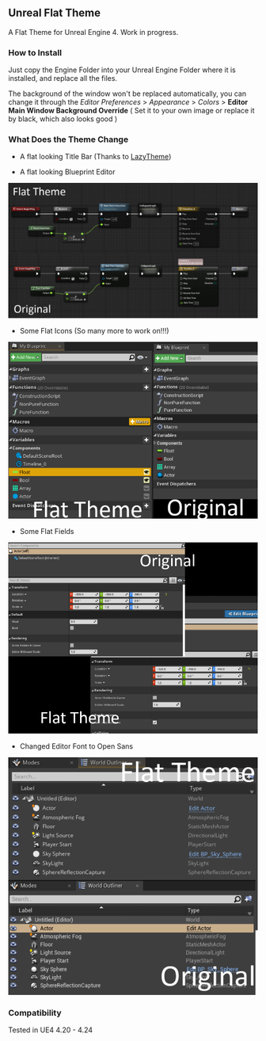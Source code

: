 ## Unreal Flat Theme

A Flat Theme for Unreal Engine 4. Work in progress.

### How to Install

Just copy the Engine Folder into your Unreal Engine Folder where it is installed, and replace all the files.

The background of the window won't be replaced automatically, you can change it through the *Editor Preferences* > *Appearance* > *Colors* > **Editor Main Window Background Override** ( Set it to your own image or replace it by black, which also looks good )

### What Does the Theme Change

* A flat looking Title Bar (Thanks to [LazyTheme](https://github.com/Xerios/LazyTheme))

* A flat looking Blueprint Editor

![](https://github.com/MilkTicc/UnrealFlatTheme/blob/master/Screenshots/BPEditor.png)

* Some Flat Icons (So many more to work on!!!)

![](https://github.com/MilkTicc/UnrealFlatTheme/blob/master/Screenshots/Icons.png)

* Some Flat Fields

![](https://github.com/MilkTicc/UnrealFlatTheme/blob/master/Screenshots/Fields.png)
* Changed Editor Font to Open Sans

![](https://github.com/MilkTicc/UnrealFlatTheme/blob/master/Screenshots/Fonts.png)

### Compatibility

Tested in UE4 4.20 - 4.24
